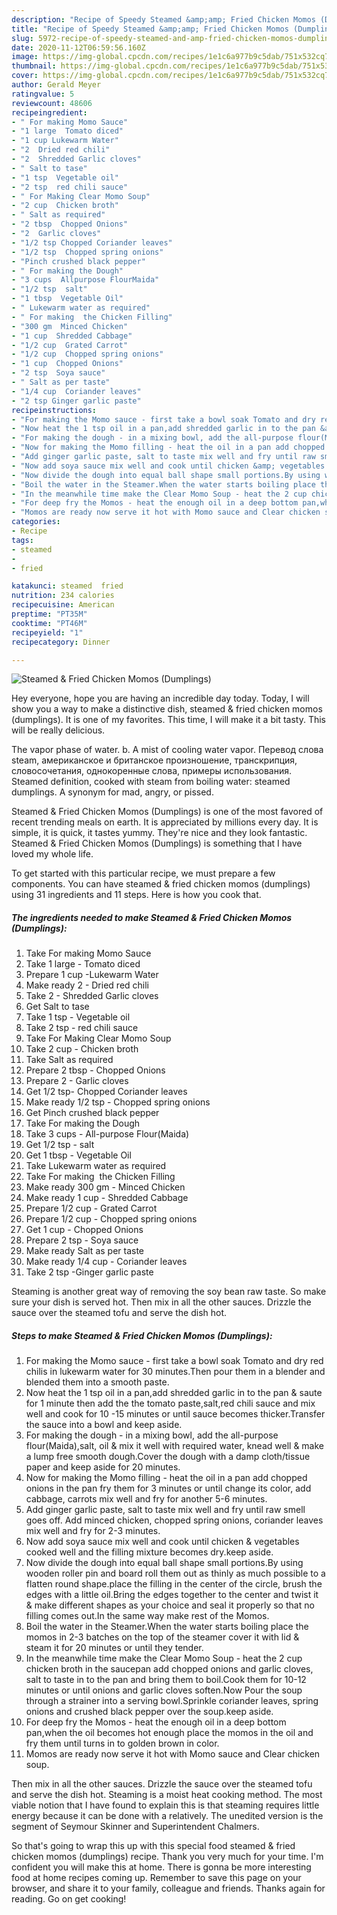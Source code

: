 ```yaml
---
description: "Recipe of Speedy Steamed &amp;amp; Fried Chicken Momos (Dumplings)"
title: "Recipe of Speedy Steamed &amp;amp; Fried Chicken Momos (Dumplings)"
slug: 5972-recipe-of-speedy-steamed-and-amp-fried-chicken-momos-dumplings
date: 2020-11-12T06:59:56.160Z
image: https://img-global.cpcdn.com/recipes/1e1c6a977b9c5dab/751x532cq70/steamed-fried-chicken-momos-dumplings-recipe-main-photo.jpg
thumbnail: https://img-global.cpcdn.com/recipes/1e1c6a977b9c5dab/751x532cq70/steamed-fried-chicken-momos-dumplings-recipe-main-photo.jpg
cover: https://img-global.cpcdn.com/recipes/1e1c6a977b9c5dab/751x532cq70/steamed-fried-chicken-momos-dumplings-recipe-main-photo.jpg
author: Gerald Meyer
ratingvalue: 5
reviewcount: 48606
recipeingredient:
- " For making Momo Sauce"
- "1 large  Tomato diced"
- "1 cup Lukewarm Water"
- "2  Dried red chili"
- "2  Shredded Garlic cloves"
- " Salt to tase"
- "1 tsp  Vegetable oil"
- "2 tsp  red chili sauce"
- " For Making Clear Momo Soup"
- "2 cup  Chicken broth"
- " Salt as required"
- "2 tbsp  Chopped Onions"
- "2  Garlic cloves"
- "1/2 tsp Chopped Coriander leaves"
- "1/2 tsp  Chopped spring onions"
- "Pinch crushed black pepper"
- " For making the Dough"
- "3 cups  Allpurpose FlourMaida"
- "1/2 tsp  salt"
- "1 tbsp  Vegetable Oil"
- " Lukewarm water as required"
- " For making  the Chicken Filling"
- "300 gm  Minced Chicken"
- "1 cup  Shredded Cabbage"
- "1/2 cup  Grated Carrot"
- "1/2 cup  Chopped spring onions"
- "1 cup  Chopped Onions"
- "2 tsp  Soya sauce"
- " Salt as per taste"
- "1/4 cup  Coriander leaves"
- "2 tsp Ginger garlic paste"
recipeinstructions:
- "For making the Momo sauce - first take a bowl soak Tomato and dry red chilis in lukewarm water for 30 minutes.Then pour them in a blender and blended them into a smooth paste."
- "Now heat the 1 tsp oil in a pan,add shredded garlic in to the pan &amp; saute for 1 minute then add the the tomato paste,salt,red chili sauce and mix well and cook for 10 -15 minutes or until sauce becomes thicker.Transfer the sauce into a bowl and keep aside."
- "For making the dough - in a mixing bowl, add the all-purpose flour(Maida),salt, oil &amp; mix it well with required water, knead well &amp; make a lump free smooth dough.Cover the dough with a damp cloth/tissue paper and keep aside for 20 minutes."
- "Now for making the Momo filling - heat the oil in a pan add chopped onions in the pan fry them for 3 minutes or until change its color, add cabbage, carrots mix well and fry for another 5-6 minutes."
- "Add ginger garlic paste, salt to taste mix well and fry until raw smell goes off. Add minced chicken, chopped spring onions, coriander leaves mix well and fry for 2-3 minutes."
- "Now add soya sauce mix well and cook until chicken &amp; vegetables cooked well and the filling mixture becomes dry.keep aside."
- "Now divide the dough into equal ball shape small portions.By using wooden roller pin and board roll them out as thinly as much possible to a flatten round shape.place the filling in the center of the circle, brush the edges with a little oil.Bring the edges together to the center and twist it &amp; make different shapes as your choice and seal it properly so that no filling comes out.In the same way make rest of the Momos."
- "Boil the water in the Steamer.When the water starts boiling place the momos in 2-3 batches on the top of the steamer cover it with lid &amp; steam it for 20 minutes or until they tender."
- "In the meanwhile time make the Clear Momo Soup - heat the 2 cup chicken broth in the saucepan add chopped onions and garlic cloves, salt to taste in to the pan and bring them to boil.Cook them for 10-12 minutes or until onions and garlic cloves soften.Now Pour the soup through a strainer into a serving bowl.Sprinkle coriander leaves, spring onions and crushed black pepper over the soup.keep aside."
- "For deep fry the Momos - heat the enough oil in a deep bottom pan,when the oil becomes hot enough place the momos in the oil and fry them until turns in to golden brown in color."
- "Momos are ready now serve it hot with Momo sauce and Clear chicken soup."
categories:
- Recipe
tags:
- steamed
- 
- fried

katakunci: steamed  fried 
nutrition: 234 calories
recipecuisine: American
preptime: "PT35M"
cooktime: "PT46M"
recipeyield: "1"
recipecategory: Dinner

---
```



![Steamed &amp; Fried Chicken Momos (Dumplings)](https://img-global.cpcdn.com/recipes/1e1c6a977b9c5dab/751x532cq70/steamed-fried-chicken-momos-dumplings-recipe-main-photo.jpg)

Hey everyone, hope you are having an incredible day today. Today, I will show you a way to make a distinctive dish, steamed &amp; fried chicken momos (dumplings). It is one of my favorites. This time, I will make it a bit tasty. This will be really delicious.

The vapor phase of water. b. A mist of cooling water vapor. Перевод слова steam, американское и британское произношение, транскрипция, словосочетания, однокоренные слова, примеры использования. Steamed definition, cooked with steam from boiling water: steamed dumplings. A synonym for mad, angry, or pissed.

Steamed &amp; Fried Chicken Momos (Dumplings) is one of the most favored of recent trending meals on earth. It is appreciated by millions every day. It is simple, it is quick, it tastes yummy. They're nice and they look fantastic. Steamed &amp; Fried Chicken Momos (Dumplings) is something that I have loved my whole life.


To get started with this particular recipe, we must prepare a few components. You can have steamed &amp; fried chicken momos (dumplings) using 31 ingredients and 11 steps. Here is how you cook that.

<!--inarticleads1-->

##### The ingredients needed to make Steamed &amp; Fried Chicken Momos (Dumplings):

1. Take  For making Momo Sauce
1. Take 1 large - Tomato diced
1. Prepare 1 cup -Lukewarm Water
1. Make ready 2 - Dried red chili
1. Take 2 - Shredded Garlic cloves
1. Get  Salt to tase
1. Take 1 tsp - Vegetable oil
1. Take 2 tsp - red chili sauce
1. Take  For Making Clear Momo Soup
1. Take 2 cup - Chicken broth
1. Take  Salt as required
1. Prepare 2 tbsp - Chopped Onions
1. Prepare 2 - Garlic cloves
1. Get 1/2 tsp- Chopped Coriander leaves
1. Make ready 1/2 tsp - Chopped spring onions
1. Get Pinch crushed black pepper
1. Take  For making the Dough
1. Take 3 cups - All-purpose Flour(Maida)
1. Get 1/2 tsp - salt
1. Get 1 tbsp - Vegetable Oil
1. Take  Lukewarm water as required
1. Take  For making  the Chicken Filling
1. Make ready 300 gm - Minced Chicken
1. Make ready 1 cup - Shredded Cabbage
1. Prepare 1/2 cup - Grated Carrot
1. Prepare 1/2 cup - Chopped spring onions
1. Get 1 cup - Chopped Onions
1. Prepare 2 tsp - Soya sauce
1. Make ready  Salt as per taste
1. Make ready 1/4 cup - Coriander leaves
1. Take 2 tsp -Ginger garlic paste


Steaming is another great way of removing the soy bean raw taste. So make sure your dish is served hot. Then mix in all the other sauces. Drizzle the sauce over the steamed tofu and serve the dish hot. 

<!--inarticleads2-->

##### Steps to make Steamed &amp; Fried Chicken Momos (Dumplings):

1. For making the Momo sauce - first take a bowl soak Tomato and dry red chilis in lukewarm water for 30 minutes.Then pour them in a blender and blended them into a smooth paste.
1. Now heat the 1 tsp oil in a pan,add shredded garlic in to the pan &amp; saute for 1 minute then add the the tomato paste,salt,red chili sauce and mix well and cook for 10 -15 minutes or until sauce becomes thicker.Transfer the sauce into a bowl and keep aside.
1. For making the dough - in a mixing bowl, add the all-purpose flour(Maida),salt, oil &amp; mix it well with required water, knead well &amp; make a lump free smooth dough.Cover the dough with a damp cloth/tissue paper and keep aside for 20 minutes.
1. Now for making the Momo filling - heat the oil in a pan add chopped onions in the pan fry them for 3 minutes or until change its color, add cabbage, carrots mix well and fry for another 5-6 minutes.
1. Add ginger garlic paste, salt to taste mix well and fry until raw smell goes off. Add minced chicken, chopped spring onions, coriander leaves mix well and fry for 2-3 minutes.
1. Now add soya sauce mix well and cook until chicken &amp; vegetables cooked well and the filling mixture becomes dry.keep aside.
1. Now divide the dough into equal ball shape small portions.By using wooden roller pin and board roll them out as thinly as much possible to a flatten round shape.place the filling in the center of the circle, brush the edges with a little oil.Bring the edges together to the center and twist it &amp; make different shapes as your choice and seal it properly so that no filling comes out.In the same way make rest of the Momos.
1. Boil the water in the Steamer.When the water starts boiling place the momos in 2-3 batches on the top of the steamer cover it with lid &amp; steam it for 20 minutes or until they tender.
1. In the meanwhile time make the Clear Momo Soup - heat the 2 cup chicken broth in the saucepan add chopped onions and garlic cloves, salt to taste in to the pan and bring them to boil.Cook them for 10-12 minutes or until onions and garlic cloves soften.Now Pour the soup through a strainer into a serving bowl.Sprinkle coriander leaves, spring onions and crushed black pepper over the soup.keep aside.
1. For deep fry the Momos - heat the enough oil in a deep bottom pan,when the oil becomes hot enough place the momos in the oil and fry them until turns in to golden brown in color.
1. Momos are ready now serve it hot with Momo sauce and Clear chicken soup.


Then mix in all the other sauces. Drizzle the sauce over the steamed tofu and serve the dish hot. Steaming is a moist heat cooking method. The most viable notion that I have found to explain this is that steaming requires little energy because it can be done with a relatively. The unedited version is the segment of Seymour Skinner and Superintendent Chalmers. 

So that's going to wrap this up with this special food steamed &amp; fried chicken momos (dumplings) recipe. Thank you very much for your time. I'm confident you will make this at home. There is gonna be more interesting food at home recipes coming up. Remember to save this page on your browser, and share it to your family, colleague and friends. Thanks again for reading. Go on get cooking!
